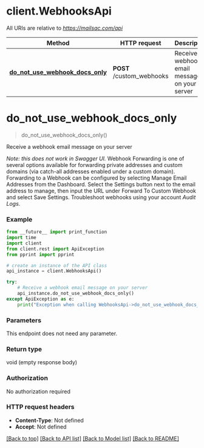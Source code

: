 # client.WebhooksApi

All URIs are relative to *https://mailsac.com/api*

Method | HTTP request | Description
------------- | ------------- | -------------
[**do_not_use_webhook_docs_only**](WebhooksApi.md#do_not_use_webhook_docs_only) | **POST** /custom_webhooks | Receive a webhook email message on your server

# **do_not_use_webhook_docs_only**
> do_not_use_webhook_docs_only()

Receive a webhook email message on your server

*Note: this does not work in Swagger UI.*  Webhook Forwarding is one of several options available for forwarding private addresses and custom domains (via catch-all addresses enabled under a custom domain).  Forwarding to a Webhook can be configured by selecting Manage Email Addresses from the Dashboard. Select the Settings button next to the email address to manage, then input the URL under Forward To Custom Webhook and select Save Settings.  Troubleshoot webhooks using your account *Audit Logs*. 

### Example
```python
from __future__ import print_function
import time
import client
from client.rest import ApiException
from pprint import pprint

# create an instance of the API class
api_instance = client.WebhooksApi()

try:
    # Receive a webhook email message on your server
    api_instance.do_not_use_webhook_docs_only()
except ApiException as e:
    print("Exception when calling WebhooksApi->do_not_use_webhook_docs_only: %s\n" % e)
```

### Parameters
This endpoint does not need any parameter.

### Return type

void (empty response body)

### Authorization

No authorization required

### HTTP request headers

 - **Content-Type**: Not defined
 - **Accept**: Not defined

[[Back to top]](#) [[Back to API list]](../README.md#documentation-for-api-endpoints) [[Back to Model list]](../README.md#documentation-for-models) [[Back to README]](../README.md)


